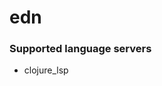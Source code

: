 # edn
<!--- THIS DOCUMENT IS AUTOMATICALLY GENERATED, DON'T EDIT IT -->

### Supported language servers

- clojure_lsp
